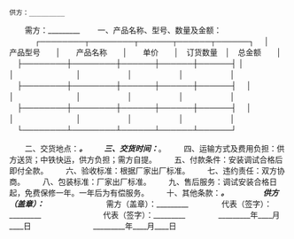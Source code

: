 
 


    供方：_________　　
　　需方：_________
　　一、产品名称、型号、数量及金额：
　　
　┌────────┬────────┬──────┬──────┬──────┐
　│　　产品型号　　│　　产品名称　　│　　单价　　│　订货数量　│　总金额　　│
　├────────┼────────┼──────┼──────┼──────┤
  │　　　　　　　　│　　　　　　　　│　　　　　　│　　　　　　│　　　　　　│
　├────────┼────────┼──────┼──────┼──────┤
　│　　　　　　　　│　　　　　　　　│　　　　　　│　　　　　　│　　　　　　│
　├────────┼────────┼──────┼──────┼──────┤
　│　　　　　　　　│　　　　　　　　│　　　　　　│　　　　　　│　　　　　　│
　└────────┴────────┴──────┴──────┴──────┘
　　

　　二、交货地点：_________。
　　三、交货时间：_________。
　　四、运输方式及费用负担：供方送货；中铁快运，供方负担；需方自提。
　　五、付款条件：安装调试合格后即付全款。
　　六、验收标准：根据厂家出厂标准。
　　七、违约责任：双方协商。
　　八、包装标准：厂家出厂标准。
　　九、售后服务：调试安装合格日起，免费保修一年。一年后为有偿服务。
　　十、其他条款：_________。
　　
　　供方（盖章）：_________　　　　　　　　需方（盖章）：_________　　
　　代表（签字）：_________　　　　　　　　代表（签字）：_________　　
　　_________年____月____日　　　　　　　　_________年____月____日
 


 

 
 
 
 
 
  


  
 

  


  


  
 
 
 
 

